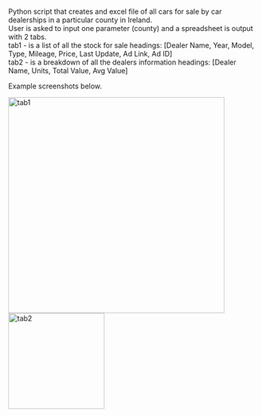 Python script that creates and excel file of all cars for sale by car dealerships in a particular county in Ireland.<br>
User is asked to input one parameter (county) and a spreadsheet is output with 2 tabs.<br>
tab1 - is a list of all the stock for sale headings: [Dealer Name, Year, Model, Type, Mileage, Price, Last Update, Ad Link, Ad ID]<br>
tab2 - is a breakdown of all the dealers information headings: [Dealer Name, Units, Total Value, Avg Value]

Example screenshots below.

<img width="434" alt="tab1" src="https://user-images.githubusercontent.com/55091575/92805366-f6491600-f3b0-11ea-9d07-8c3c4ed72063.png">
<img width="193" alt="tab2" src="https://user-images.githubusercontent.com/55091575/92805371-f77a4300-f3b0-11ea-83d7-3f916f141660.png">
